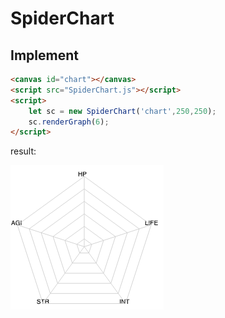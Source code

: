 # SpiderChart

## Implement
```html
<canvas id="chart"></canvas>
<script src="SpiderChart.js"></script>
<script>
    let sc = new SpiderChart('chart',250,250);
    sc.renderGraph(6);
</script>
```
result:

![img.png](img.png)